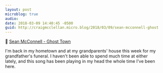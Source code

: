 ```yaml
---
layout: post
microblog: true
audio: 
date: 2018-03-09 14:40:45 -0500
guid: http://craigmcclellan.micro.blog/2018/03/09/sean-mcconnell-ghost.html
---
```

🎵 [Sean McConnell - Ghost Town](https://itunes.apple.com/us/album/ghost-town-acoustic-version/1270845104?i=1270845117&uo=4&app=music&at=1l3vwJx&ct=microblog)

I'm back in my hometown and at my grandparents' house this week for my grandfather's funeral. I haven't been able to spend much time at either lately, and this song has been playing in my head the whole time I've been here.
